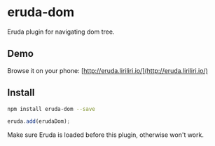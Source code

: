 # eruda-dom

Eruda plugin for navigating dom tree.

## Demo

Browse it on your phone: 
[http://eruda.liriliri.io/](http://eruda.liriliri.io/)

## Install

```bash
npm install eruda-dom --save
```

```javascript
eruda.add(erudaDom);
```

Make sure Eruda is loaded before this plugin, otherwise won't work.